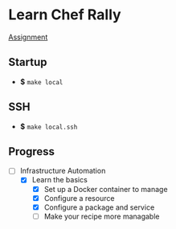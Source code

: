 # Learn Chef Rally

[Assignment](https://gist.github.com/jnonon/7746678b8cf76569da0204bd763f19af)

## Startup

- **$** `make local`

## SSH

- **$** `make local.ssh`

## Progress
- [ ] Infrastructure Automation
    - [x] Learn the basics
        - [x] Set up a Docker container to manage
        - [x] Configure a resource 
        - [x] Configure a package and service
        - [ ] Make your recipe more managable
